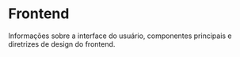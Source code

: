 # Frontend

Informações sobre a interface do usuário, componentes principais e diretrizes de design do frontend.
